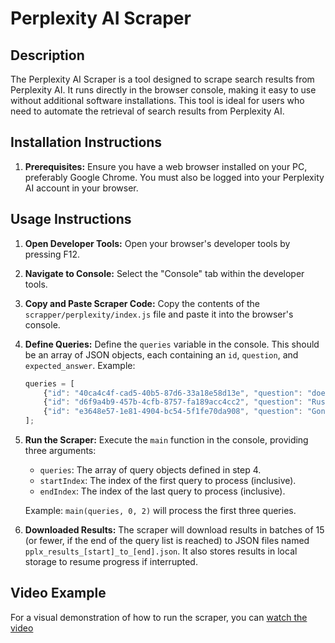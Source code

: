 # Perplexity AI Scraper

## Description

The Perplexity AI Scraper is a tool designed to scrape search results from Perplexity AI. It runs directly in the browser console, making it easy to use without additional software installations. This tool is ideal for users who need to automate the retrieval of search results from Perplexity AI.

## Installation Instructions

1. **Prerequisites:** Ensure you have a web browser installed on your PC, preferably Google Chrome. You must also be logged into your Perplexity AI account in your browser.

## Usage Instructions

1. **Open Developer Tools:** Open your browser's developer tools by pressing F12.

2. **Navigate to Console:** Select the "Console" tab within the developer tools.

3. **Copy and Paste Scraper Code:** Copy the contents of the `scrapper/perplexity/index.js` file and paste it into the browser's console.

4. **Define Queries:** Define the `queries` variable in the console. This should be an array of JSON objects, each containing an `id`, `question`, and `expected_answer`. Example:

   ```javascript
   queries = [
       {"id": "40ca4c4f-cad5-40b5-87d6-33a18e58d13e", "question": "does airbus manufacture the nh90 helicopter", "expected_answer": "This question is somewhat misleading. While Airbus is involved with the NH90, it does not directly manufacture it. Airbus owns 62.5% of NHIndustries, the joint venture that produces the NH90. Saying Airbus manufactures it directly would be an oversimplification."},
       {"id": "d6f9a4b9-457b-4cfb-8757-fa189acc4cc2", "question": "Russian attack on Kyiv Oblast casualties", "expected_answer": "The Russian attack on Kyiv Oblast killed 2 people, including a 4-year-old boy."},
       {"id": "e3648e57-1e81-4904-bc54-5f1fe70da908", "question": "Gone with the Wind production cost", "expected_answer": "The production cost of 'Gone with the Wind' was reported to be between $3.9 million and $4.25 million."}
   ];
   ```

5. **Run the Scraper:** Execute the `main` function in the console, providing three arguments:

   * `queries`: The array of query objects defined in step 4.
   * `startIndex`: The index of the first query to process (inclusive).
   * `endIndex`: The index of the last query to process (inclusive).

   Example: `main(queries, 0, 2)` will process the first three queries.

6. **Downloaded Results:** The scraper will download results in batches of 15 (or fewer, if the end of the query list is reached) to JSON files named `pplx_results_[start]_to_[end].json`. It also stores results in local storage to resume progress if interrupted.

## Video Example

For a visual demonstration of how to run the scraper, you can [watch the video](assets/running_example.mp4)